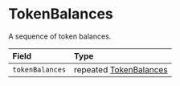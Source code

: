 # TokenBalances

A sequence of token balances.

| Field | Type |
| :--- | :--- |
| `tokenBalances` | repeated [TokenBalances](tokenbalances.md) |

